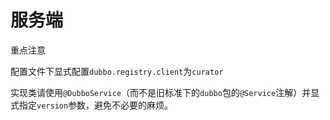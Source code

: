 # 服务端

重点注意

配置文件下显式配置`dubbo.registry.client`为`curator`

实现类请使用`@DubboService`（而不是旧标准下的`dubbo`包的`@Service`注解）并显式指定`version`参数，避免不必要的麻烦。

